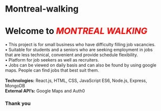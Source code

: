 # Montreal-walking
<h1>Welcome to <i style="color:red">MONTREAL WALKING</i></h1>
<p>• This project is for small business who have difficulty filling job vacancies.<br>
• Suitable for students and a seniors who are seeking employment in jobs that are less technical,
convenient and provide schedule flexibility.<br>
• Platform for job seekers as well as recruiters.<br>
• Jobs can be viewed on daily basis and can also be found by using google maps. People can find
jobs that best suit them.<br><br>
<b>Technologies:</b> React.js, HTML, CSS, JavaScript ES6, Node.js, Express, MongoDB<br>
<b>External API’s:</b> Google Maps and Auth0</p>
<h3 style="float:center">Thank you</h3>
